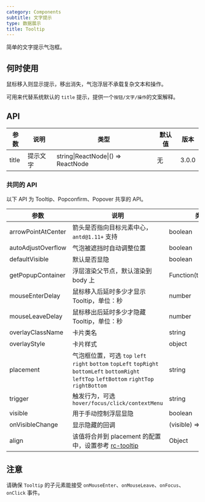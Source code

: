 ```yaml
---
category: Components
subtitle: 文字提示
type: 数据展示
title: Tooltip
---
```


简单的文字提示气泡框。

## 何时使用

鼠标移入则显示提示，移出消失，气泡浮层不承载复杂文本和操作。

可用来代替系统默认的 `title` 提示，提供一个`按钮/文字/操作`的文案解释。

## API

| 参数  | 说明     | 类型                               | 默认值 | 版本  |
| ----- | -------- | ---------------------------------- | ------ | ----- |
| title | 提示文字 | string\|ReactNode\|() => ReactNode | 无     | 3.0.0 |

### 共同的 API

以下 API 为 Tooltip、Popconfirm、Popover 共享的 API。

| 参数 | 说明 | 类型 | 默认值 | 版本 |
| --- | --- | --- | --- | --- |
| arrowPointAtCenter | 箭头是否指向目标元素中心，`antd@1.11+` 支持 | boolean | `false` | 3.0.0 |
| autoAdjustOverflow | 气泡被遮挡时自动调整位置 | boolean | `true` | 3.0.0 |
| defaultVisible | 默认是否显隐 | boolean | false | 3.0.0 |
| getPopupContainer | 浮层渲染父节点，默认渲染到 body 上 | Function(triggerNode) | () => document.body | 3.0.0 |
| mouseEnterDelay | 鼠标移入后延时多少才显示 Tooltip，单位：秒 | number | 0.1 | 3.0.0 |
| mouseLeaveDelay | 鼠标移出后延时多少才隐藏 Tooltip，单位：秒 | number | 0.1 | 3.0.0 |
| overlayClassName | 卡片类名 | string | 无 | 3.0.0 |
| overlayStyle | 卡片样式 | object | 无 | 3.0.0 |
| placement | 气泡框位置，可选 `top` `left` `right` `bottom` `topLeft` `topRight` `bottomLeft` `bottomRight` `leftTop` `leftBottom` `rightTop` `rightBottom` | string | top | 3.0.0 |
| trigger | 触发行为，可选 `hover/focus/click/contextMenu` | string | hover | 3.0.0 |
| visible | 用于手动控制浮层显隐 | boolean | false | 3.0.0 |
| onVisibleChange | 显示隐藏的回调 | (visible) => void | 无 | 3.0.0 |
| align | 该值将合并到 placement 的配置中，设置参考 [rc-tooltip](https://github.com/react-component/tooltip) | Object | 无 | 3.10.0 |

## 注意

请确保 `Tooltip` 的子元素能接受 `onMouseEnter`、`onMouseLeave`、`onFocus`、`onClick` 事件。
